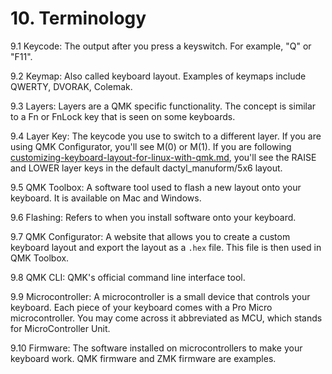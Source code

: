 # 10. Terminology

9.1 Keycode: The output after you press a keyswitch. For example, "Q" or "F11".

9.2 Keymap: Also called keyboard layout. Examples of keymaps include QWERTY, DVORAK, Colemak.

9.3 Layers:  Layers are a QMK specific functionality. The concept is similar to a Fn or FnLock key that is seen on some keyboards.

9.4 Layer Key: The keycode you use to switch to a different layer. If you are using QMK Configurator, you'll see M(0) or M(1). If you are following [customizing-keyboard-layout-for-linux-with-qmk.md](customizing-keyboard-layout-for-linux-with-qmk.md "mention"), you'll see the RAISE and LOWER layer keys in the default dactyl\_manuform/5x6 layout.

9.5 QMK Toolbox: A software tool used to flash a new layout onto your keyboard. It is available on Mac and Windows.

9.6 Flashing: Refers to when you install software onto your keyboard.

9.7 QMK Configurator: A website that allows you to create a custom keyboard layout and export the layout as a `.hex` file. This file is then used in QMK Toolbox.

9.8 QMK CLI: QMK's official command line interface tool.

9.9 Microcontroller: A microcontroller is a small device that controls your keyboard. Each piece of your keyboard comes with a Pro Micro microcontroller. You may come across it abbreviated as MCU, which stands for MicroController Unit.

9.10 Firmware: The software installed on microcontrollers to make your keyboard work. QMK firmware and ZMK firmware are examples.
